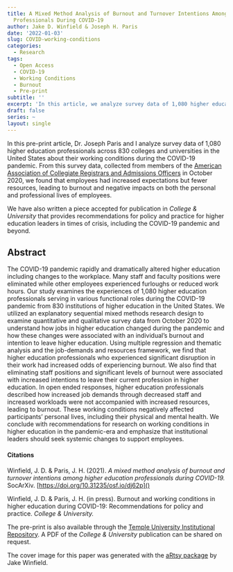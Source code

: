 ```yaml
---
title: A Mixed Method Analysis of Burnout and Turnover Intentions Among Higher Education
  Professionals During COVID-19
author: Jake D. Winfield & Joseph H. Paris
date: '2022-01-03'
slug: COVID-working-conditions
categories:
  - Research
tags:
  - Open Access
  - COVID-19
  - Working Conditions
  - Burnout
  - Pre-print
subtitle: ''
excerpt: 'In this article, we analyze survey data of 1,080 higher education professionals in the United States about their working conditions during Fall 2020 semester.'
draft: false
series: ~
layout: single
---
```

In this pre-print article, Dr. Joseph Paris and I analyze survey data of 1,080 higher education professionals across 830 colleges and universities in the United States about their working conditions during the COVID-19 pandemic. From this survey data, collected from members of the [American Association of Collegiate Registrars and Admissions Officers](https://www.aacrao.org) in October 2020, we found that employees had increased expectations but fewer resources, leading to burnout and negative impacts on both the personal and professional lives of employees.

We have also written a piece accepted for publication in *College & University* that provides recommendations for policy and practice for higher education leaders in times of crisis, including the COVID-19 pandemic and beyond. 

## Abstract
The COVID-19 pandemic rapidly and dramatically altered higher education including changes to the workplace. Many staff and faculty positions were eliminated while other employees experienced furloughs or reduced work hours. Our study examines the experiences of 1,080 higher education professionals serving in various functional roles during the COVID-19 pandemic from 830 institutions of higher education in the United States. We utilized an explanatory sequential mixed methods research design to examine quantitative and qualitative survey data from October 2020 to understand how jobs in higher education changed during the pandemic and how these changes were associated with an individual’s burnout and intention to leave higher education. Using multiple regression and thematic analysis and the job-demands and resources framework, we find that higher education professionals who experienced significant disruption in their work had increased odds of experiencing burnout. We also find that eliminating staff positions and significant levels of burnout were associated with increased intentions to leave their current profession in higher education. In open ended responses, higher education professionals described how increased job demands through decreased staff and increased workloads were not accompanied with increased resources, leading to burnout. These working conditions negatively affected participants’ personal lives, including their physical and mental health. We conclude with recommendations for research on working conditions in higher education in the pandemic-era and emphasize that institutional leaders should seek systemic changes to support employees. 

#### Citations
Winfield, J. D. & Paris, J. H. (2021). *A mixed method analysis of burnout and turnover intentions among higher education professionals during COVID-19.* SocArXiv. [https://doi.org/10.31235/osf.io/dj62p]()

Winfield, J. D. & Paris, J. H. (in press). Burnout and working conditions in higher education during COVID-19: Recommendations for policy and practice. *College & University.*

The pre-print is also available through the [Temple University Institutional Repository](https://scholarshare.temple.edu/handle/20.500.12613/6962). A PDF of the *College & University* publication can be shared on request. 

The cover image for this paper was generated with the [aRtsy package](https://koenderks.github.io/aRtsy/) by Jake Winfield.
